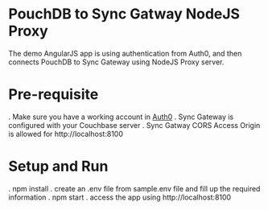 # PouchDB to Sync Gatway NodeJS Proxy
The demo AngularJS app is using authentication from Auth0, and then connects PouchDB to Sync Gateway using NodeJS Proxy server.

# Pre-requisite 

. Make sure you have a working account in [Auth0](https://auth0.com)
. Sync Gateway is configured with your Couchbase server
. Sync Gatway CORS Access Origin is allowed for http://localhost:8100

# Setup and Run

. npm install
. create an .env file from sample.env file and fill up the required information
. npm start
. access the app using http://localhost:8100

